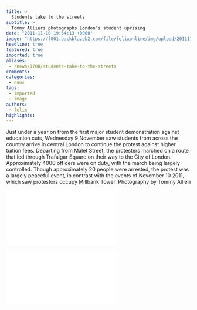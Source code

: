 ```yaml
---
title: >
  Students take to the streets
subtitle: >
  Tommy Allieri photographs London's student uprising
date: "2011-11-10 19:54:13 +0000"
image: "https://f001.backblazeb2.com/file/felixonline/img/upload/201111101954-pk1811-img_8381.jpg"
headline: true
featured: true
imported: true
aliases:
 - /news/1708/students-take-to-the-streets
comments:
categories:
 - news
tags:
 - imported
 - image
authors:
 - felix
highlights:
---
```


Just under a year on from the first major student demonstration against education cuts, Wednesday 9 November saw students from across the country arrive in central London to continue the protest against higher tuition fees. Departing from Malet Street, the protesters marched on a route that led through Trafalgar Square on their way to the City of London. Approximately 4000 officers were on duty, with the march being largely controlled. Though approximately 20 people were arrested, the protest was a largely peaceful event, in contrast with the events of November 10 2011, which saw protestors occupy Millbank Tower. Photography by Tommy Allieri

![IMG_8331.jpg](/inc/timthumb.php?src=/img/upload/201111101953-pk1811-img_8331.jpg&w=460px&zc=1&a=t)

![IMG_8297.jpg](/inc/timthumb.php?src=/img/upload/201111101953-pk1811-img_8297.jpg&w=460px&zc=1&a=t)
